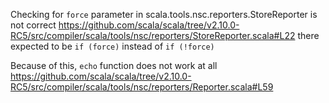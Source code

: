 Checking for `force` parameter in scala.tools.nsc.reporters.StoreReporter is not correct
https://github.com/scala/scala/tree/v2.10.0-RC5/src/compiler/scala/tools/nsc/reporters/StoreReporter.scala#L22
there expected to be `if (force)` instead of `if (!force)`

Because of this, `echo` function does not work at all
https://github.com/scala/scala/tree/v2.10.0-RC5/src/compiler/scala/tools/nsc/reporters/Reporter.scala#L59


